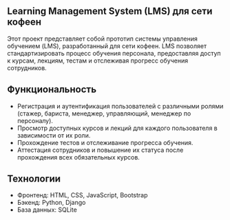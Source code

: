 ## Learning Management System (LMS) для сети кофеен

Этот проект представляет собой прототип системы управления обучением (LMS), разработанный для сети кофеен. LMS позволяет стандартизировать процесс обучения персонала, предоставляя доступ к курсам, лекциям, тестам и отслеживая прогресс обучения сотрудников.

## Функциональность

- Регистрация и аутентификация пользователей с различными ролями (стажер, бариста, менеджер, управляющий, менеджер по персоналу).
- Просмотр доступных курсов и лекций для каждого пользователя в зависимости от их роли.
- Прохождение тестов и отслеживание прогресса обучения.
- Аттестация сотрудников и повышение их статуса после прохождения всех обязательных курсов.

## Технологии

- Фронтенд: HTML, CSS, JavaScript, Bootstrap
- Бэкенд: Python, Django
- База данных: SQLite


